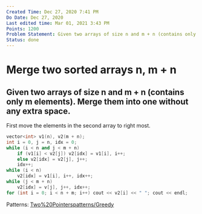 ```yaml
---
Created Time: Dec 27, 2020 7:41 PM
Do Date: Dec 27, 2020
Last edited time: Mar 01, 2021 3:43 PM
Points: 1200
Problem Statement: Given two arrays of size n and m + n (contains only m elements). Merge them into one without any extra space. 
Status: done
---
```


# Merge two sorted arrays n, m + n

Given two arrays of size n and m + n (contains only m elements). Merge them into one without any extra space. 
---
First move the elements in the second array to right most. 
```cpp
vector<int> v1(n), v2(m + n); 
int i = 0, j = n, idx = 0; 
while (i < n and j < m + n)
	if (v1[i] < v2[j]) v2[idx] = v1[i], i++; 
	else v2[idx] = v2[j], j++; 
	idx++;
while (i < n)
	v2[idx] = v1[i], i++, idx++; 
while (j < m + n)
	v2[idx] = v[j], j++, idx++; 
for (int i = 0; i < n + m; i++) cout << v2[i] << " "; cout << endl; 
```
Patterns: [Two%20Pointers](Two%20Pointers.md)[patterns/Greedy](patterns/Greedy.md)